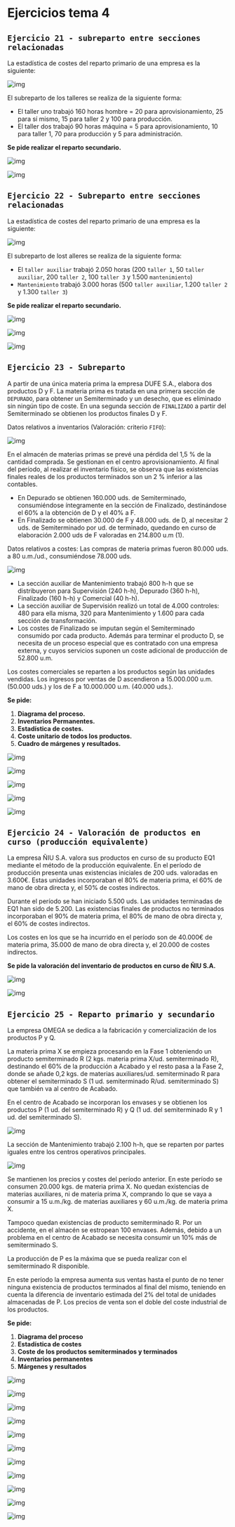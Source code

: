 # Ejercicios tema 4

## `Ejercicio 21 - subreparto entre secciones relacionadas`

La estadística de costes del reparto primario de una empresa es la siguiente:

![img](../images/tema-4/ejs/21/tabla-1.png)

El subreparto de los talleres se realiza de la siguiente forma:

- El taller uno trabajó 160 horas hombre = 20 para aprovisionamiento, 25 para sí mismo, 15 para
taller 2 y 100 para producción.
- El taller dos trabajó 90 horas máquina = 5 para aprovisionamiento, 10 para taller 1, 70 para
producción y 5 para administración.

**Se pide realizar el reparto secundario.**

![img](../images/tema-4/ejs/21/solucion-1.png)

![img](../images/tema-4/ejs/21/solucion-2.png)

## `Ejercicio 22 - Subreparto entre secciones relacionadas`

La estadística de costes del reparto primario de una empresa es la siguiente:

![img](../images/tema-4/ejs/22/tabla-inicial.png)

El subreparto de lost alleres se realiza de la siguiente forma:

- El `taller auxiliar` trabajó 2.050 horas (200 `taller 1`, 50 `taller auxiliar`, 200 `taller 2`, 100 `taller 3` y 1.500 `mantenimiento`)
- `Mantenimiento` trabajó 3.000 horas (500 `taller auxiliar`, 1.200 `taller 2` y 1.300 `taller 3`)

**Se pide realizar el reparto secundario.**

![img](../images/tema-4/ejs/22/solucion-1.png)

![img](../images/tema-4/ejs/22/solucion-2.png)

![img](../images/tema-4/ejs/22/solucion-3.png)

## `Ejercicio 23 - Subreparto`

A partir de una única materia prima la empresa DUFE S.A., elabora dos productos D y F. La materia prima es tratada en una primera sección de `DEPURADO`, para obtener un Semiterminado y un desecho, que es eliminado sin ningún tipo de coste. En una segunda sección de `FINALIZADO` a partir del Semiterminado se obtienen los productos finales D y F.

Datos relativos a inventarios (Valoración: criterio `FIFO`):

![img](../images/tema-4/ejs/23/tabla-1.png)

En el almacén de materias primas se prevé una pérdida del 1,5 % de la cantidad comprada. Se gestionan en el centro aprovisionamiento. Al final del período, al realizar el inventario físico, se observa que las existencias finales reales de los productos terminados son un 2 % inferior a las contables.

- En Depurado se obtienen 160.000 uds. de Semiterminado, consumiéndose íntegramente en la sección de Finalizado, destinándose el 60% a la obtención de D y el 40% a F.
- En Finalizado se obtienen 30.000 de F y 48.000 uds. de D, al necesitar 2 uds. de Semiterminado por ud. de terminado, quedando en curso de elaboración 2.000 uds de F valoradas en 214.800 u.m (1).

Datos relativos a costes: Las compras de materia primas fueron 80.000 uds. a 80 u.m./ud., consumiéndose 78.000 uds.

![img](../images/tema-4/ejs/23/tabla-2.png)

- La sección auxiliar de Mantenimiento trabajó 800 h-h que se distribuyeron para Supervisión (240 h-h), Depurado (360 h-h), Finalizado (160 h-h) y Comercial (40 h-h).
- La sección auxiliar de Supervisión realizó un total de 4.000 controles: 480 para ella misma, 320 para Mantenimiento y 1.600 para cada sección de transformación.
- Los costes de Finalizado se imputan según el Semiterminado consumido por cada producto. Además para terminar el producto D, se necesita de un proceso especial que es contratado con una empresa externa, y cuyos servicios suponen un coste adicional de producción de 52.800 u.m.

Los costes comerciales se reparten a los productos según las unidades vendidas. Los ingresos por ventas de D ascendieron a 15.000.000 u.m. (50.000 uds.) y los de F a 10.000.000 u.m. (40.000 uds.).

**Se pide:**

1. **Diagrama del proceso.**
2. **Inventarios Permanentes.**
3. **Estadística de costes.**
4. **Coste unitario de todos los productos.**
5. **Cuadro de márgenes y resultados.**

![img](../images/tema-4/ejs/23/solucion-1.png)

![img](../images/tema-4/ejs/23/solucion-2.png)

![img](../images/tema-4/ejs/23/solucion-3.png)

![img](../images/tema-4/ejs/23/solucion-4.png)

![img](../images/tema-4/ejs/23/solucion-5.png)

## `Ejercicio 24 - Valoración de productos en curso (producción equivalente)`

La empresa ÑIU S.A. valora sus productos en curso de su producto EQ1 mediante el método de la producción equivalente. En el período de producción presenta unas existencias iniciales de 200 uds. valoradas en 3.600€. Estas unidades incorporaban el 80% de materia prima, el 60% de mano de obra directa y, el 50% de costes indirectos.

Durante el período se han iniciado 5.500 uds. Las unidades terminadas de EQ1 han sido de 5.200.
Las existencias finales de productos no terminados incorporaban el 90% de materia prima, el 80% de mano de obra directa y, el 60% de costes indirectos.

Los costes en los que se ha incurrido en el período son de 40.000€ de materia prima, 35.000 de mano de obra directa y, el 20.000 de costes indirectos.

**Se pide la valoración del inventario de productos en curso de ÑIU S.A.**

![img](../images/tema-4/ejs/24/solucion-1.png)

![img](../images/tema-4/ejs/24/solucion-2.png)

## `Ejercicio 25 - Reparto primario y secundario`

La empresa OMEGA se dedica a la fabricación y comercialización de los productos P y Q.

La materia prima X se empieza procesando en la Fase 1 obteniendo un producto semiterminado R (2 kgs. materia prima X/ud. semiterminado R), destinando el 60% de la producción a Acabado y el resto pasa a la Fase 2, donde se añade 0,2 kgs. de materias auxiliares/ud. semiterminado R para obtener el semiterminado S (1 ud. semiterminado R/ud. semiterminado S) que también va al centro de Acabado.

En el centro de Acabado se incorporan los envases y se obtienen los productos P (1 ud. del semiterminado R) y Q (1 ud. del semiterminado R y 1 ud. del semiterminado S).

![img](../images/tema-4/ejs/25/tabla-1.png)

La sección de Mantenimiento trabajó 2.100 h-h, que se reparten por partes iguales entre los centros operativos principales.

![img](../images/tema-4/ejs/25/tabla-2.png)

Se mantienen los precios y costes del período anterior. En este período se consumen 20.000 kgs. de materia prima X. No quedan existencias de materias auxiliares, ni de materia prima X, comprando lo que se vaya a consumir a 15 u.m./kg. de materias auxiliares y 60 u.m./kg. de materia prima X.

Tampoco quedan existencias de producto semiterminado R. Por un accidente, en el almacén se estropean 100 envases. Además, debido a un problema en el centro de Acabado se necesita consumir un 10% más de semiterminado S.

La producción de P es la máxima que se pueda realizar con el semiterminado R disponible.

En este período la empresa aumenta sus ventas hasta el punto de no tener ninguna existencia de productos terminados al final del mismo, teniendo en cuenta la diferencia de inventario estimada del 2% del total de unidades almacenadas de P. Los precios de venta son el doble del coste industrial de los productos.

**Se pide:**

1. **Diagrama del proceso**
2. **Estadística de costes**
3. **Coste de los productos semiterminados y terminados**
4. **Inventarios permanentes**
5. **Márgenes y resultados**

![img](../images/tema-4/ejs/25/solucion-1.png)

![img](../images/tema-4/ejs/25/solucion-2.png)

![img](../images/tema-4/ejs/25/solucion-3.png)

![img](../images/tema-4/ejs/25/solucion-4.png)

![img](../images/tema-4/ejs/25/solucion-5.png)

![img](../images/tema-4/ejs/25/solucion-6.png)

![img](../images/tema-4/ejs/25/solucion-7.png)

![img](../images/tema-4/ejs/25/solucion-8.png)

![img](../images/tema-4/ejs/25/solucion-9.png)

![img](../images/tema-4/ejs/25/solucion-10.png)

![img](../images/tema-4/ejs/25/solucion-11.png)
